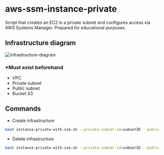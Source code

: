 # aws-ssm-instance-private
Script that creates an EC2 in a private subnet and configures access via AWS Systems Manager. Prepared for educational purposes.


## Infrastructure diagram

![infrastructure-diagram](https://github.com/charlos/aws-ssm-instance-private/assets/1676608/a64d0b3b-9617-401c-9586-a03c5264284c)

### *Must exist beforehand
- VPC
- Private subnet 
- Public subnet
- Bucket S3

## Commands

* Create infrastructure
```bash
bash instance-private-with-ssm.sh --private-subnet-id=subnetID --public-subnet-id=subnetID
```

* Delete infrastructure
```bash
bash instance-private-with-ssm.sh --private-subnet-id=subnetID --public-subnet-id=subnetID --delete
```
